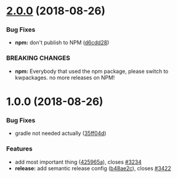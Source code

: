 # [2.0.0](https://github.com/kwsoft/sem-rel-npm/compare/v1.0.0...v2.0.0) (2018-08-26)


### Bug Fixes

* **npm:** don't publish to NPM ([d6cdd28](https://github.com/kwsoft/sem-rel-npm/commit/d6cdd28))


### BREAKING CHANGES

* **npm:** Everybody that used the npm package, please switch to kwpackages. no more releases on NPM!

# 1.0.0 (2018-08-26)


### Bug Fixes

* gradle not needed actually ([35ff04d](https://github.com/kwsoft/sem-rel-npm/commit/35ff04d))


### Features

* add most important thing ([425965a](https://github.com/kwsoft/sem-rel-npm/commit/425965a)), closes [#3234](https://github.com/kwsoft/sem-rel-npm/issues/3234)
* **release:** add semantic release config ([b48ae2c](https://github.com/kwsoft/sem-rel-npm/commit/b48ae2c)), closes [#3422](https://github.com/kwsoft/sem-rel-npm/issues/3422)
